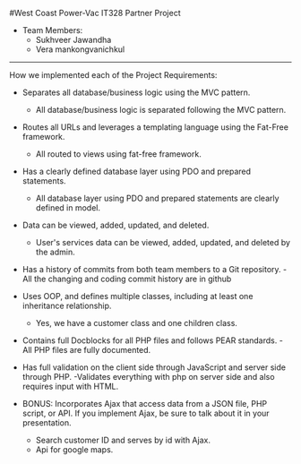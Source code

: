 #West Coast Power-Vac
 IT328 Partner Project
 *  Team Members:
    - Sukhveer Jawandha 
    - Vera mankongvanichkul
  ________________________
   How we implemented each of the Project Requirements:
* Separates all database/business logic using the MVC pattern.
    - All database/business logic is separated following the MVC pattern.
* Routes all URLs and leverages a templating language using the Fat-Free framework.
    - All routed to views using fat-free framework.
* Has a clearly defined database layer using PDO and prepared statements.
    - All database layer using PDO and prepared statements are clearly defined in model.
    
* Data can be viewed, added, updated, and deleted.
    - User's services data can be viewed, added, updated, and deleted by the admin.
* Has a history of commits from both team members to a Git repository.
    -All the changing and coding commit history are in github
* Uses OOP, and defines multiple classes, including at least one inheritance relationship.
    - Yes, we have a customer class and one children class.
* Contains full Docblocks for all PHP files and follows PEAR standards.
    -All PHP files are fully documented.
* Has full validation on the client side through JavaScript and server side through PHP.
    -Validates everything with php on server side and also requires input with HTML.
* BONUS:  Incorporates Ajax that access data from a JSON file, PHP script, or API. If you implement Ajax, be sure to talk about it in your presentation.
    - Search customer ID and serves by id with Ajax.
    - Api for google maps.
